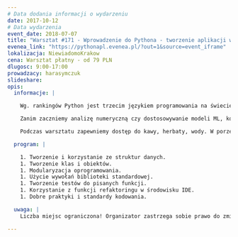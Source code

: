 ```yaml
---
# Data dodania informacji o wydarzeniu
date: 2017-10-12
# Data wydarzenia
event_date: 2018-07-07
title: "Warsztat #171 - Wprowadzenie do Pythona - tworzenie aplikacji w języku Python"
evenea_link: "https://pythonapl.evenea.pl/?out=1&source=event_iframe"
lokalizacja: NiewiadomoKrakow
cena: Warsztat płatny - od 79 PLN
dlugosc: 9:00-17:00
prowadzacy: harasymczuk
slideshare:
opis:
  informacje: |

    Wg. rankingów Python jest trzecim językiem programowania na świecie. Stał się lingua franca w Data Science i Machine Learning, ale również zyskuje coraz większą popularność w Security gdzie pisze się w nim exploity, Quality Engineering (testy) oraz w zastosowaniach naukowych i inżynieryjnych.

    Zanim zaczniemy analizę numeryczną czy dostosowywanie modeli ML, konieczne jest poznanie języka, jego składni i bibliotek. Uczestnik podczas warsztatu zapozna się ze składnią, idiomami oraz modułami. Nauczy się korzystać z venv i pozna dobre praktyki programowania i konwencje przyjęte w języku. 

    Podczas warsztatu zapewniemy dostęp do kawy, herbaty, wody. W porze obiadowej zapewniamy pizzę w wersji mięsnej lub wegeteriańskiej.

  program: |

    1. Tworzenie i korzystanie ze struktur danych.
    1. Tworzenie klas i obiektów.
    1. Modularyzacja oprogramowania.
    1. Użycie wywołań biblioteki standardowej.
    1. Tworzenie testów do pisanych funkcji.
    1. Korzystanie z funkcji refaktoringu w środowisku IDE.
    1. Dobre praktyki i standardy kodowania. 

  uwaga: |
    Liczba miejsc ograniczona! Organizator zastrzega sobie prawo do zmiany lokalizacji wydarzenia oraz jego odwołania w przypadku niezgłoszenia się minimalnej liczby uczestników.

---
```

